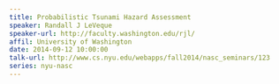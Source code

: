 ```yaml
---
title: Probabilistic Tsunami Hazard Assessment
speaker: Randall J LeVeque
speaker-url: http://faculty.washington.edu/rjl/
affil: University of Washington
date: 2014-09-12 10:00:00
talk-url: http://www.cs.nyu.edu/webapps/fall2014/nasc_seminars/123
series: nyu-nasc
---
```

